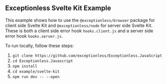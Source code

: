 ## Exceptionless Svelte Kit Example

This example shows how to use the `@exceptionless/browser` package for client side Svelte Kit and `@exceptionless/node` for server side Svelte Kit. These is both
a client side error hook `hooks.client.js` and a server side error hook `hooks.server.js`.

To run locally, follow these steps:

1. `git clone https://github.com/exceptionless/Exceptionless.JavaScript`
2. `cd Exceptionless.Javascript`
3. `npm install`
4. `cd example/svelte-kit`
5. `npm run dev -- --open`
